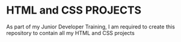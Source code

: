 # HTML and CSS PROJECTS
 As part of my Junior Developer Training, I am required to create this repository to contain all my HTML and CSS projects

